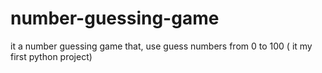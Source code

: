 # number-guessing-game
it a number guessing game that, use guess numbers from 0 to 100 ( it my first python project)
